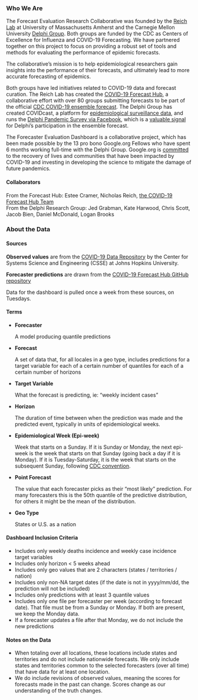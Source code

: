 ### Who We Are

The Forecast Evaluation Research Collaborative was founded by the [Reich Lab](https://reichlab.io/) at University of Massachusetts Amherst and the Carnegie Mellon University [Delphi Group](https://delphi.cmu.edu). Both groups are funded by the CDC as Centers of Excellence for Influenza and COVID-19 Forecasting. We have partnered together on this project to focus on providing a robust set of tools and methods for evaluating the performance of epidemic forecasts.  
  
The collaborative’s mission is to help epidemiological researchers gain insights into the performance of their forecasts, and ultimately lead to more accurate forecasting of epidemics.  
  
Both groups have led initiatives related to COVID-19 data and forecast curation. The Reich Lab has created the [COVID-19 Forecast Hub](https://covid19forecasthub.org/), a collaborative effort with over 80 groups submitting forecasts to be part of the official [CDC COVID-19 ensemble forecast](https://www.cdc.gov/coronavirus/2019-ncov/covid-data/mathematical-modeling.html). The Delphi Group has created COVIDcast, a platform for [epidemiological surveillance data](https://delphi.cmu.edu/covidcast/), and runs the [Delphi Pandemic Survey via Facebook](https://delphi.cmu.edu/covidcast/surveys/), which is a [valuable signal](https://delphi.cmu.edu/blog/2020/09/21/can-symptoms-surveys-improve-covid-19-forecasts/) for Delphi’s participation in the ensemble forecast.  
  
The Forecaster Evaluation Dashboard is a collaborative project, which has been made possible by the 13 pro bono Google.org Fellows who have spent 6 months working full-time with the Delphi Group. Google.org is [committed](https://www.google.org/covid-19/) to the recovery of lives and communities that have been impacted by COVID-19 and investing in developing the science to mitigate the damage of future pandemics.  
  
#### **Collaborators**
 
From the Forecast Hub: Estee Cramer, Nicholas Reich, [the COVID-19 Forecast Hub Team](https://covid19forecasthub.org/doc/team/)  
From the Delphi Research Group: Jed Grabman, Kate Harwood, Chris Scott, Jacob Bien, Daniel McDonald, Logan Brooks  
  
### About the Data

#### **Sources**

**Observed values** are from the [COVID-19 Data Repository](https://github.com/CSSEGISandData/COVID-19) by the Center for Systems Science and Engineering (CSSE) at Johns Hopkins University.  
  
**Forecaster predictions** are drawn from the [COVID-19 Forecast Hub GitHub repository](https://github.com/reichlab/covid19-forecast-hub/)  
  
Data for the dashboard is pulled once a week from these sources, on Tuesdays.  

#### **Terms**

*   **Forecaster**
    
    A model producing quantile predictions
    
*   **Forecast**
    
    A set of data that, for all locales in a geo type, includes predictions for a target variable for each of a certain number of quantiles for each of a certain number of horizons
    
*   **Target Variable**
    
    What the forecast is predicting, ie: “weekly incident cases”
    
*   **Horizon**
    
    The duration of time between when the prediction was made and the predicted event, typically in units of epidemiological weeks.
    
*   **Epidemiological Week (Epi-week)**
    
    Week that starts on a Sunday. If it is Sunday or Monday, the next epi-week is the week that starts on that Sunday (going back a day if it is Monday). If it is Tuesday-Saturday, it is the week that starts on the subsequent Sunday, following [CDC convention](https://wwwn.cdc.gov/nndss/document/MMWR_week_overview.pdf).
    
*   **Point Forecast**
    
    The value that each forecaster picks as their “most likely” prediction. For many forecasters this is the 50th quantile of the predictive distribution, for others it might be the mean of the distribution.
    
*   **Geo Type**
    
    States or U.S. as a nation

#### **Dashboard Inclusion Criteria**

*   Includes only weekly deaths incidence and weekly case incidence target variables
*   Includes only horizon < 5 weeks ahead
*   Includes only geo values that are 2 characters (states / territories / nation)
*   Includes only non-NA target dates (if the date is not in yyyy/mm/dd, the prediction will not be included)
*   Includes only predictions with at least 3 quantile values
*   Includes only one file per forecaster per week (according to forecast date). That file must be from a Sunday or Monday. If both are present, we keep the Monday data.
*   If a forecaster updates a file after that Monday, we do not include the new predictions

#### **Notes on the Data**

*   When totaling over all locations, these locations include states and territories and do not include nationwide forecasts. We only include states and territories common to the selected forecasters (over all time) that have data for at least one location.
*   We do include revisions of observed values, meaning the scores for forecasts made in the past can change. Scores change as our understanding of the truth changes.